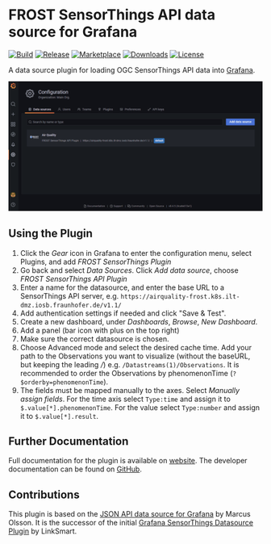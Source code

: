 # FROST SensorThings API data source for Grafana
[![Build](https://github.com/FraunhoferIOSB/frost-sensorthings-datasource/workflows/CI/badge.svg)](https://github.com/FraunhoferIOSB/frost-sensorthings-datasource/actions?query=workflow%3A%22CI%22)
[![Release](https://github.com/FraunhoferIOSB/frost-sensorthings-datasource/workflows/Release/badge.svg)](https://github.com/FraunhoferIOSB/frost-sensorthings-datasource/actions?query=workflow%3ARelease)
[![Marketplace](https://img.shields.io/badge/dynamic/json?logo=grafana&color=F47A20&label=marketplace&prefix=v&query=%24.items%5B%3F%28%40.slug%20%3D%3D%20%22frost-sensorthings-datasource%22%29%5D.version&url=https%3A%2F%2Fgrafana.com%2Fapi%2Fplugins)](https://grafana.com/grafana/plugins/frost-sensorthings-datasource)
[![Downloads](https://img.shields.io/badge/dynamic/json?logo=grafana&color=F47A20&label=downloads&query=%24.items%5B%3F%28%40.slug%20%3D%3D%20%22frost-sensorthings-datasource%22%29%5D.downloads&url=https%3A%2F%2Fgrafana.com%2Fapi%2Fplugins)](https://grafana.com/grafana/plugins/frost-sensorthings-datasource)
[![License](https://img.shields.io/github/license/fraunhoferiosb/frost-sensorthings-datasource)](LICENSE)

A data source plugin for loading OGC SensorThings API data into [Grafana](https://grafana.com).

![NO2 Values in Karlsruhe](https://raw.githubusercontent.com/FraunhoferIOSB/frost-sensorthings-datasource/master/src/img/sensorthings-demo.gif)

## Using the Plugin
1. Click the _Gear_ icon in Grafana to enter the configuration menu, select Plugins, and add _FROST SensorThings Plugin_
2. Go back and select _Data Sources_. Click _Add data source_, choose _FROST SensorThings API Plugin_
3. Enter a name for the datasource, and enter the base URL to a SensorThings API server, e.g. `https://airquality-frost.k8s.ilt-dmz.iosb.fraunhofer.de/v1.1/`
4. Add authentication settings if needed and click "Save & Test".
5. Create a new dashboard, under _Dashboards_, _Browse_, _New Dashboard_.
6. Add a panel (bar icon with plus on the top right)
7. Make sure the correct datasource is chosen.
8. Choose Advanced mode and select the desired cache time. Add your path to the Observations you want to visualize (without the baseURL, but keeping the leading _/_) e.g. `/Datastreams(1)/Observations`. It is recommended to order the Observations by phenomenonTime (`?$orderby=phenomenonTime`).
9. The fields must be mapped manually to the axes. Select _Manually assign fields_. For the time axis select `Type:time` and assign it to `$.value[*].phenomenonTime`. For the value select `Type:number` and assign it to `$.value[*].result`.

## Further Documentation
Full documentation for the plugin is available on [website](https://github.com/FraunhoferIOSB/frost-sensorthings-datasource). The developer documentation can be found on [GitHub](https://github.com/FraunhoferIOSB/frost-sensorthings-datasource/tree/master/docs/DevelopmentSetup.md).

## Contributions
This plugin is based on the [JSON API data source for Grafana](https://github.com/marcusolsson/grafana-json-datasource) by Marcus Olsson.
It is the successor of the initial [Grafana SensorThings Datasource Plugin](https://github.com/linksmart/grafana-sensorthings-datasource) by LinkSmart.

